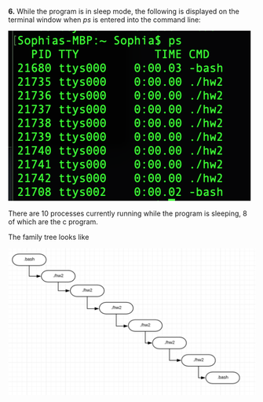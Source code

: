 



**6.**
While the program is in sleep mode, the following is displayed on the terminal window when *ps* is entered into the command line: 

![alt text](https://github.com/stprochnow64/CMSI-387-work/blob/master/Homework%202/Screen%20Shot%202019-03-04%20at%2010.40.26%20PM.png)

There are 10 processes currently running while the program is sleeping, 8 of which are the c program. 

The family tree looks like

![alt text](https://github.com/stprochnow64/CMSI-387-work/blob/master/Homework%202/Screen%20Shot%202019-03-05%20at%206.38.28%20PM.png)
